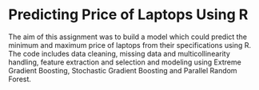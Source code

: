 # Predicting Price of Laptops Using R

The aim of this assignment was to build a model which could predict the minimum and maximum price of laptops from their specifications using R. The code includes data cleaning, missing data and multicollinearity handling, feature extraction and selection and modeling using Extreme Gradient Boosting, Stochastic Gradient Boosting and Parallel Random Forest.
